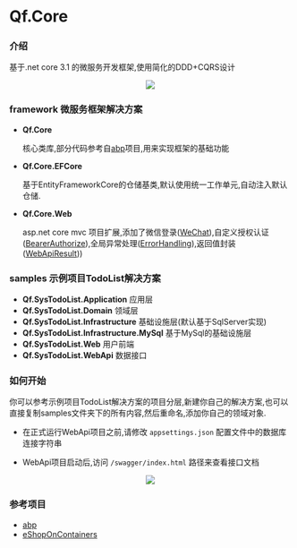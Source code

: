 # Qf.Core

### 介绍
基于.net core 3.1 的微服务开发框架,使用简化的DDD+CQRS设计

<p align="center">
  <img  src="https://raw.githubusercontent.com/ren8179/Qf.Core/master/doc/DDD%2BCQRS%E5%9F%BA%E7%A1%80%E6%A1%86%E6%9E%B6%E7%A4%BA%E6%84%8F%E5%9B%BE.png">
</p>

### framework 微服务框架解决方案
* **Qf.Core**

    核心类库,部分代码参考自[abp](https://github.com/abpframework/abp)项目,用来实现框架的基础功能
* **Qf.Core.EFCore**

    基于EntityFrameworkCore的仓储基类,默认使用统一工作单元,自动注入默认仓储.
* **Qf.Core.Web**

    asp.net core mvc 项目扩展,添加了微信登录([WeChat](https://github.com/ren8179/Qf.Core/tree/master/framework/src/Qf.Core.Web/Authentication/WeChat)),自定义授权认证([BearerAuthorize](https://github.com/ren8179/Qf.Core/tree/master/framework/src/Qf.Core.Web/Authorization)),全局异常处理([ErrorHandling](https://github.com/ren8179/Qf.Core/blob/master/framework/src/Qf.Core.Web/Extension/ErrorHandlingExtensions.cs)),返回值封装([WebApiResult](https://github.com/ren8179/Qf.Core/tree/master/framework/src/Qf.Core.Web/Filters)))

### samples 示例项目TodoList解决方案
* **Qf.SysTodoList.Application** 应用层
* **Qf.SysTodoList.Domain** 领域层
* **Qf.SysTodoList.Infrastructure** 基础设施层(默认基于SqlServer实现)
* **Qf.SysTodoList.Infrastructure.MySql** 基于MySql的基础设施层
* **Qf.SysTodoList.Web** 用户前端
* **Qf.SysTodoList.WebApi** 数据接口

### 如何开始
你可以参考示例项目TodoList解决方案的项目分层,新建你自己的解决方案,也可以直接复制samples文件夹下的所有内容,然后重命名,添加你自己的领域对象.

- 在正式运行WebApi项目之前,请修改 `appsettings.json` 配置文件中的数据库连接字符串

- WebApi项目启动后,访问 `/swagger/index.html` 路径来查看接口文档

<p align="center">
  <img  src="https://raw.githubusercontent.com/ren8179/Qf.Core/master/doc/todolist-swagger.png">
</p>

### 参考项目
* [abp](https://github.com/abpframework/abp)
* [eShopOnContainers](https://github.com/dotnet-architecture/eShopOnContainers)